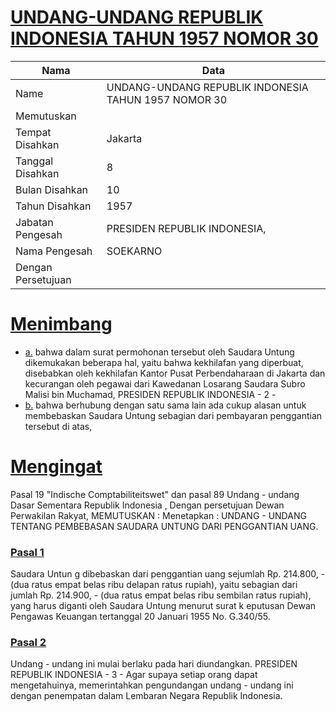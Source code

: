 # [UNDANG-UNDANG REPUBLIK INDONESIA TAHUN 1957 NOMOR 30](http://example.org/legal/document/uu/1957/30)

| Nama | Data |
| ------ | ----- |
|Name|UNDANG-UNDANG REPUBLIK INDONESIA TAHUN 1957 NOMOR 30|
|Memutuskan||
|Tempat Disahkan|Jakarta|
|Tanggal Disahkan|8|
|Bulan Disahkan|10|
|Tahun Disahkan|1957|
|Jabatan Pengesah|PRESIDEN REPUBLIK INDONESIA,|
|Nama Pengesah|SOEKARNO|
|Dengan Persetujuan||
# [Menimbang](http://example.org/legal/document/uu/1957/30/menimbang)

* [a.](http://example.org/legal/document/uu/1957/30/menimbang/point/a) bahwa dalam surat permohonan tersebut oleh Saudara Untung dikemukakan beberapa hal, yaitu bahwa kekhilafan yang diperbuat, disebabkan oleh kekhilafan Kantor Pusat Perbendaharaan di Jakarta dan kecurangan oleh pegawai dari Kawedanan Losarang Saudara Subro Malisi bin Muchamad, PRESIDEN REPUBLIK INDONESIA - 2 -
* [b.](http://example.org/legal/document/uu/1957/30/menimbang/point/b) bahwa berhubung dengan satu sama lain ada cukup alasan untuk membebaskan Saudara Untung sebagian dari pembayaran penggantian tersebut di atas,
# [Mengingat](http://example.org/legal/document/uu/1957/30/mengingat)
Pasal 19 "Indische Comptabiliteitswet" dan pasal 89 Undang - undang Dasar Sementara Republik Indonesia , Dengan persetujuan Dewan Perwakilan Rakyat, MEMUTUSKAN : Menetapkan : UNDANG - UNDANG TENTANG PEMBEBASAN SAUDARA UNTUNG DARI PENGGANTIAN UANG.

### [Pasal 1](http://example.org/legal/document/uu/1957/30/pasal/0001)
Saudara Untun g dibebaskan dari penggantian uang sejumlah Rp. 214.800, - (dua ratus empat belas ribu delapan ratus rupiah), yaitu sebagian dari jumlah Rp. 214.900, - (dua ratus empat belas ribu sembilan ratus rupiah), yang harus diganti oleh Saudara Untung menurut surat k eputusan Dewan Pengawas Keuangan tertanggal 20 Januari 1955 No. G.340/55.


### [Pasal 2](http://example.org/legal/document/uu/1957/30/pasal/0002)
Undang - undang ini mulai berlaku pada hari diundangkan. PRESIDEN REPUBLIK INDONESIA - 3 - Agar supaya setiap orang dapat mengetahuinya, memerintahkan pengundangan undang - undang ini dengan penempatan dalam Lembaran Negara Republik Indonesia.
